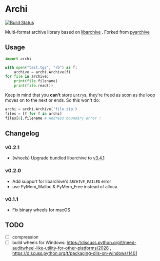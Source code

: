 # Archi

[![Build Status](https://whtsky.visualstudio.com/archi/_apis/build/status/whtsky.archi?branchName=master)](https://whtsky.visualstudio.com/archi/_build/latest?definitionId=2&branchName=master)

Multi-format archive library based on [libarchive](https://github.com/libarchive/libarchive) . Forked from [pyarchive](https://github.com/tailhook/pyarchive)

## Usage

```python
import archi

with open("test.tgz", "rb") as f:
    archive = archi.Archive(f)
for file in archive:
    print(file.filename)
    print(file.read())
```

Keep in mind that you **can't** store `Entry`s, they're freed as soon as the loop moves on to the next or ends. So this won't do:

```python
archi = archi.Archive('file.zip')
files = [f for f in archi]
files[0].filename # Address boundary error !
```

## Changelog

### v0.2.1

- (wheels) Upgrade bundled libarchive to [v3.4.1](https://github.com/libarchive/libarchive/releases/tag/v3.4.1)

### v0.2.0

- Add support for libarchive's `ARCHIVE_FAILED` error
- use PyMem_Malloc & PyMem_Free instead of alloca

### v0.1.1

- Fix binary wheels for macOS

## TODO

- [ ] compression
- [ ] build wheels for Windows: https://discuss.python.org/t/need-auditwheel-like-utility-for-other-platforms/2028 , https://discuss.python.org/t/packaging-dlls-on-windows/1401
